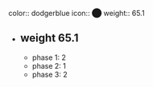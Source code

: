 color:: dodgerblue
icon:: ⬤
weight:: 65.1
- ## weight 65.1
  - phase 1: 2
  - phase 2: 1
  - phase 3: 2


